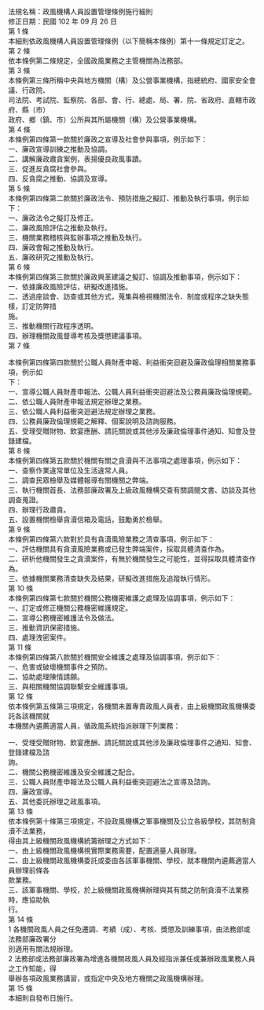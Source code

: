 法規名稱：政風機構人員設置管理條例施行細則  
修正日期：民國 102 年 09 月 26 日  
第 1 條  
本細則依政風機構人員設置管理條例（以下簡稱本條例）第十一條規定訂定之。  
第 2 條  
依本條例第二條規定，全國政風業務之主管機關為法務部。  
第 3 條  
本條例第三條所稱中央與地方機關（構）及公營事業機構，指總統府、國家安全會議、行政院、  
司法院、考試院、監察院、各部、會、行、總處、局、署、院、省政府、直轄市政府、縣（市）  
政府、鄉（鎮、市）公所與其所屬機關（構）及公營事業機構。  
第 4 條  
本條例第四條第一款關於廉政之宣導及社會參與事項，例示如下：  
一、廉政宣導訓練之推動及協調。  
二、講解廉政肅貪案例，表揚優良政風事蹟。  
三、促進反貪腐社會參與。  
四、反貪腐之推動、協調及宣導。  
第 5 條  
本條例第四條第二款關於廉政法令、預防措施之擬訂、推動及執行事項，例示如下：  
一、廉政法令之擬訂及修正。  
二、廉政風險評估之推動及執行。  
三、機關業務稽核與監辦事項之推動及執行。  
四、廉政會報之推動及執行。  
五、廉政研究之推動及執行。  
第 6 條  
本條例第四條第三款關於廉政興革建議之擬訂、協調及推動事項，例示如下：  
一、依據廉政風險評估，研擬改進措施。  
二、透過座談會、訪查或其他方式，蒐集與檢視機關法令、制度或程序之缺失態樣，訂定防弊措  
施。  
三、推動機關行政程序透明。  
四、辦理機關政風督導考核及獎懲建議事項。  
第 7 條  


本條例第四條第四款關於公職人員財產申報、利益衝突迴避及廉政倫理相關業務事項，例示如  
下：  
一、宣導公職人員財產申報法、公職人員利益衝突迴避法及公務員廉政倫理規範。  
二、依公職人員財產申報法規定辦理之業務。  
三、依公職人員利益衝突迴避法規定辦理之業務。  
四、公務員廉政倫理規範之解釋、個案說明及諮詢服務。  
五、受理受贈財物、飲宴應酬、請託關說或其他涉及廉政倫理事件通知、知會及登錄建檔。  
第 8 條  
本條例第四條第五款關於機關有關之貪瀆與不法事項之處理事項，例示如下：  
一、查察作業違常單位及生活違常人員。  
二、調查民眾檢舉及媒體報導有關機關之弊端。  
三、執行機關首長、法務部廉政署及上級政風機構交查有關調閱文書、訪談及其他調查蒐證。  
四、辦理行政肅貪。  
五、設置機關檢舉貪瀆信箱及電話，鼓勵勇於檢舉。  
第 9 條  
本條例第四條第六款對於具有貪瀆風險業務之清查事項，例示如下：  
一、評估機關具有貪瀆風險業務或已發生弊端案件，採取具體清查作為。  
二、研析他機關發生之貪瀆案件，有無於機關發生之可能性，並得採取具體清查作為。  
三、依據機關業務清查缺失及結果，研擬改進措施及追蹤執行情形。  
第 10 條  
本條例第四條第七款關於機關公務機密維護之處理及協調事項，例示如下：  
一、訂定或修正機關公務機密維護規定。  
二、宣導公務機密維護法令及做法。  
三、推動資訊保密措施。  
四、處理洩密案件。  
第 11 條  
本條例第四條第八款關於機關安全維護之處理及協調事項，例示如下：  
一、危害或破壞機關事件之預防。  
二、協助處理陳情請願。  
三、與相關機關協調聯繫安全維護事項。  
第 12 條  
依本條例第五條第三項規定，各機關未置專責政風人員者，由上級機關政風機構委託各該機關就  
本機關內遴薦適當人員，循政風系統指派辦理下列業務：  


一、受理受贈財物、飲宴應酬、請託關說或其他涉及廉政倫理事件之通知、知會、登錄建檔及諮  
詢。  
二、機關公務機密維護及安全維護之配合。  
三、公職人員財產申報法及公職人員利益衝突迴避法之宣導及諮詢。  
四、廉政宣導。  
五、其他委託辦理之政風事項。  
第 13 條  
依本條例第十條第三項規定，不設政風機構之軍事機關及公立各級學校，其防制貪瀆不法業務，  
得由其上級機關政風機構統籌辦理之方式如下：  
一、由上級機關政風機構視實際業務需要，配置適量人員辦理。  
二、由上級機關政風機構委託或委由各該軍事機關、學校，就本機關內遴薦適當人員辦理前條各  
款業務。  
三、該軍事機關、學校，於上級機關政風機構辦理與其有關之防制貪瀆不法業務時，應協助執  
行。  
第 14 條  
1 各機關政風人員之任免遷調、考績（成）、考核、獎懲及訓練事項，由法務部或法務部廉政署分  
別適用有關法規辦理。  
2 法務部或法務部廉政署為增進各機關政風人員及經指派兼任或兼辦政風業務人員之工作知能，得  
舉辦各項政風業務講習，或指定中央及地方機關之政風機構辦理。  
第 15 條  
本細則自發布日施行。  


